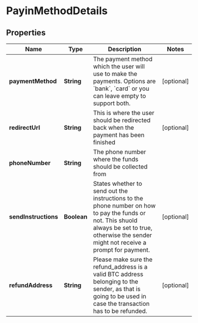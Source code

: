 

# PayinMethodDetails

## Properties

Name | Type | Description | Notes
------------ | ------------- | ------------- | -------------
**paymentMethod** | **String** | The payment method which the user will use to make the payments. Options are &#x60;bank&#x60;, &#x60;card&#x60; or you can leave empty to support both. |  [optional]
**redirectUrl** | **String** | This is where the user should be redirected back when the payment has been finished |  [optional]
**phoneNumber** | **String** | The phone number where the funds should be collected from | 
**sendInstructions** | **Boolean** | States whether to send out the instructions to the phone number on how to pay the funds or not. This shuold always be set to true, otherwise the sender might not receive a prompt for payment. |  [optional]
**refundAddress** | **String** | Please make sure the refund_address is a valid BTC address belonging to the sender, as that is going to be used in case the transaction has to be refunded. |  [optional]



